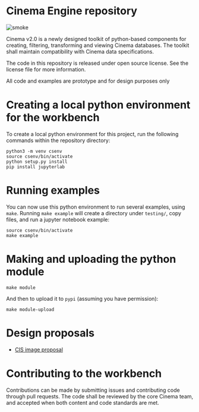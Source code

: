 # Cinema Engine repository 
![smoke](https://github.com/cinemascience/workbench/actions/workflows/RenderTest.yml/badge.svg)

Cinema v2.0 is a newly designed toolkit of python-based components for creating, filtering, transforming and viewing Cinema databases. The toolkit shall maintain compatibility with Cinema data specifications.

The code in this repository is released under open source license. See the license file for more information.

All code and examples are prototype and for design purposes only

# Creating a local python environment for the workbench

To create a local python environment for this project, run the following commands within the repository directory:
```
python3 -m venv csenv
source csenv/bin/activate
python setup.py install
pip install jupyterlab
```

# Running examples

You can now use this python environment to run several examples, using `make`. Running `make example` will create a directory under `testing/`, copy files, and run a jupyter notebook example:

```
source csenv/bin/activate
make example
```

# Making and uploading the python module

```
make module
``` 

And then to upload it to `pypi` (assuming you have permission):

```
make module-upload
```

# Design proposals

- [CIS image proposal](doc/cis_proposal.md)

# Contributing to the workbench

Contributions can be made by submitting issues and contributing code through pull requests. The code shall be reviewed by the core Cinema team, and accepted when both content and code standards are met.


